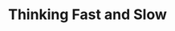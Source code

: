 ---
title: "Thinking Fast and Slow"
cover: "images/reading/thinking-fast-and-slow.jpeg"
publishDate: 2022-12-15
description: '“Your brain has two drivers: one is impulsive, the other is lazy. Guess who wins most of the time?”'
authors: "Daniel Kahneman"
categories: ["social science & engineering"]
status: 🟢
---